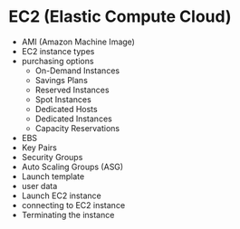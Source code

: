# EC2 (Elastic Compute Cloud)

* AMI (Amazon Machine Image)
* EC2 instance types
* purchasing options
  * On-Demand Instances
  * Savings Plans
  * Reserved Instances
  * Spot Instances
  * Dedicated Hosts
  * Dedicated Instances
  * Capacity Reservations
* EBS
* Key Pairs
* Security Groups
* Auto Scaling Groups (ASG)
* Launch template
* user data
* Launch EC2 instance
* connecting to EC2 instance
* Terminating the instance
